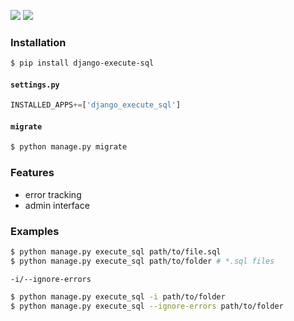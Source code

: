 [![](https://img.shields.io/badge/released-2022.7.25-green.svg?longCache=True)](https://pypi.org/project/django-execute-sql/)
[![](https://img.shields.io/badge/license-Unlicense-blue.svg?longCache=True)](https://unlicense.org/)

### Installation
```bash
$ pip install django-execute-sql
```

#### `settings.py`
```python
INSTALLED_APPS+=['django_execute_sql']
```
#### `migrate`
```bash
$ python manage.py migrate
```

### Features
+  error tracking
+  admin interface

### Examples
```bash
$ python manage.py execute_sql path/to/file.sql
$ python manage.py execute_sql path/to/folder # *.sql files
```

`-i/--ignore-errors`
```bash
$ python manage.py execute_sql -i path/to/folder
$ python manage.py execute_sql --ignore-errors path/to/folder
```

